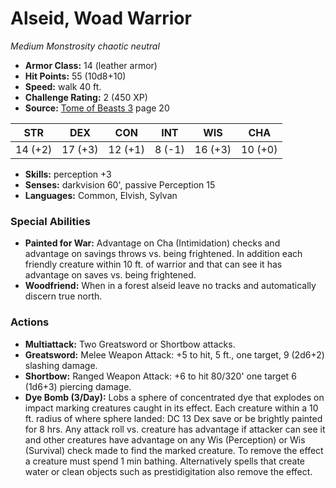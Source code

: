 # Alseid, Woad Warrior

*Medium* *Monstrosity* *chaotic neutral*

- **Armor Class:** 14 (leather armor)
- **Hit Points:** 55 (10d8+10)
- **Speed:** walk 40 ft.
- **Challenge Rating:** 2 (450 XP)
- **Source:** [Tome of Beasts 3](https://koboldpress.com/kpstore/product/tome-of-beasts-3-for-5th-edition/) page 20

| STR | DEX | CON | INT | WIS | CHA |
| --- | --- | --- | --- | --- | --- |
| 14 (+2) | 17 (+3) | 12 (+1) | 8 (-1) | 16 (+3) | 10 (+0) |

- **Skills:** perception +3
- **Senses:** darkvision 60', passive Perception 15
- **Languages:** Common, Elvish, Sylvan

### Special Abilities

- **Painted for War:** Advantage on Cha (Intimidation) checks and advantage on savings throws vs. being frightened. In addition each friendly creature within 10 ft. of warrior and that can see it has advantage on saves vs. being frightened.
- **Woodfriend:** When in a forest alseid leave no tracks and automatically discern true north.

### Actions

- **Multiattack:** Two Greatsword or Shortbow attacks.
- **Greatsword:** Melee Weapon Attack: +5 to hit, 5 ft., one target, 9 (2d6+2) slashing damage.
- **Shortbow:** Ranged Weapon Attack: +6 to hit 80/320' one target 6 (1d6+3) piercing damage.
- **Dye Bomb (3/Day):** Lobs a sphere of concentrated dye that explodes on impact marking creatures caught in its effect. Each creature within a 10 ft. radius of where sphere landed: DC 13 Dex save or be brightly painted for 8 hrs. Any attack roll vs. creature has advantage if attacker can see it and other creatures have advantage on any Wis (Perception) or Wis (Survival) check made to find the marked creature. To remove the effect a creature must spend 1 min bathing. Alternatively spells that create water or clean objects such as prestidigitation also remove the effect.


